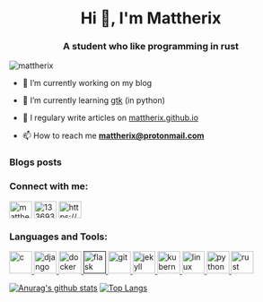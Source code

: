 <h1 align="center">Hi 👋, I'm Mattherix</h1>
<h3 align="center">A student who like programming in rust</h3>

<p align="left"> <img src="https://komarev.com/ghpvc/?username=mattherix" alt="mattherix" /> </p>

- 🔭 I’m currently working on my blog

- 🌱 I’m currently learning [gtk](https://www.gtk.org/) (in python)

- 📝 I regulary write articles on [mattherix.github.io](https://mattherix.github.io)

- 📫 How to reach me **mattherix@protonmail.com**

### Blogs posts
<!-- BLOG-POST-LIST:START -->
<!-- BLOG-POST-LIST:END -->

<p align="left">
<h3 align="left">Connect with me:</h3>
<a href="https://twitter.com/mattherix_" target="blank"><img align="center" src="https://cdn.jsdelivr.net/npm/simple-icons@3.0.1/icons/twitter.svg" alt="mattherix_" height="30" width="40" /></a>
<a href="https://stackoverflow.com/users/13369301" target="blank"><img align="center" src="https://cdn.jsdelivr.net/npm/simple-icons@3.0.1/icons/stackoverflow.svg" alt="13369301" height="30" width="40" /></a>
<a href="/https://mattherix.github.io/feed.xml" target="blank"><img align="center" src="https://cdn.jsdelivr.net/npm/simple-icons@3.0.1/icons/rss.svg" alt="https://mattherix.github.io/feed.xml" height="30" width="40" /></a>
</p>

<h3 align="left">Languages and Tools:</h3>
<p align="left"> <a href="https://www.cprogramming.com/" target="_blank"> <img src="https://devicons.github.io/devicon/devicon.git/icons/c/c-original.svg" alt="c" width="40" height="40"/> </a> <a href="https://www.djangoproject.com/" target="_blank"> <img src="https://devicons.github.io/devicon/devicon.git/icons/django/django-original.svg" alt="django" width="40" height="40"/> </a> <a href="https://www.docker.com/" target="_blank"> <img src="https://devicons.github.io/devicon/devicon.git/icons/docker/docker-original-wordmark.svg" alt="docker" width="40" height="40"/> </a> <a href="" target="_blank"> <img src="https://www.vectorlogo.zone/logos/pocoo_flask/pocoo_flask-icon.svg" alt="flask" width="40" height="40"/> </a> <a href="https://git-scm.com/" target="_blank"> <img src="https://www.vectorlogo.zone/logos/git-scm/git-scm-icon.svg" alt="git" width="40" height="40"/> </a> <a href="https://jekyllrb.com/" target="_blank"> <img src="https://www.vectorlogo.zone/logos/jekyllrb/jekyllrb-icon.svg" alt="jekyll" width="40" height="40"/> </a> <a href="https://kubernetes.io" target="_blank"> <img src="https://www.vectorlogo.zone/logos/kubernetes/kubernetes-icon.svg" alt="kubernetes" width="40" height="40"/> </a> <a href="https://www.linux.org/" target="_blank"> <img src="https://devicons.github.io/devicon/devicon.git/icons/linux/linux-original.svg" alt="linux" width="40" height="40"/> </a> <a href="https://www.python.org" target="_blank"> <img src="https://devicons.github.io/devicon/devicon.git/icons/python/python-original.svg" alt="python" width="40" height="40"/> </a> <a href="https://www.rust-lang.org" target="_blank"> <img src="https://devicons.github.io/devicon/devicon.git/icons/rust/rust-plain.svg" alt="rust" width="40" height="40"/> </a> </p>

[![Anurag's github stats](https://github-readme-stats.vercel.app/api?username=Mattherix)](https://github.com/anuraghazra/github-readme-stats)
[![Top Langs](https://github-readme-stats.vercel.app/api/top-langs/?username=Mattherix)](https://github.com/anuraghazra/github-readme-stats)
